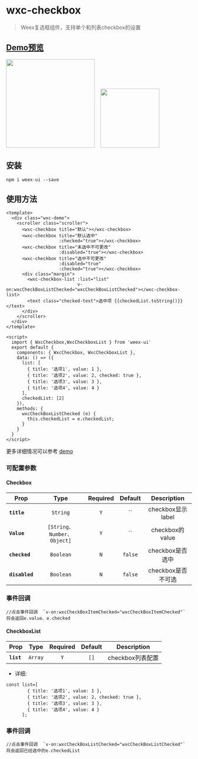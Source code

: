 # wxc-checkbox 

> Weex复选框组件，支持单个和列表checkbox的设置


## [Demo预览](https://h5.m.taobao.com/trip/wxc-checkbox/index.html?_wx_tpl=https%3A%2F%2Fh5.m.taobao.com%2Ftrip%2Fwxc-checkbox%2Fdemo%2Findex.native-min.js)

<img src="https://gw.alipayobjects.com/zos/rmsportal/uvtUDCJtVFhvszyfsLBJ.gif" width="240"/>&nbsp;&nbsp;&nbsp;&nbsp;<img src="http://gtms04.alicdn.com/tfs/TB1aLygSpXXXXXVXFXXXXXXXXXX-200-200.png" width="160"/>


## 安装

```shell
npm i weex-ui --save
```

## 使用方法

```vue
<template>
  <div class="wxc-demo">
    <scroller class="scroller">
      <wxc-checkbox title="默认"></wxc-checkbox>
      <wxc-checkbox title="默认选中"
                    :checked="true"></wxc-checkbox>
      <wxc-checkbox title="未选中不可更改"
                    :disabled="true"></wxc-checkbox>
      <wxc-checkbox title="选中不可更改"
                    :disabled="true"
                    :checked="true"></wxc-checkbox>
      <div class="margin">
        <wxc-checkbox-list :list="list"
                           v-on:wxcCheckBoxListChecked="wxcCheckBoxListChecked"></wxc-checkbox-list>
        <text class="checked-text">选中项 {{checkedList.toString()}}</text>
      </div>
    </scroller>
  </div>
</template>

<script>
  import { WxcCheckbox,WxcCheckboxList } from 'weex-ui'
  export default {
    components: { WxcCheckbox, WxcCheckboxList },
    data: () => ({
      list: [
        { title: '选项1', value: 1 },
        { title: '选项2', value: 2, checked: true },
        { title: '选项3', value: 3 },
        { title: '选项4', value: 4 }
      ],
      checkedList: [2]
    }),
    methods: {
      wxcCheckBoxListChecked (e) {
        this.checkedList = e.checkedList;
      }
    }
  }
</script>

```

更多详细情况可以参考 [demo](https://github.com/alibaba/weex-ui/blob/master/example/checkbox/index.vue)


### 可配置参数
#### Checkbox
| Prop | Type | Required | Default | Description |
| ---- |:----:|:---:|:-------:| :----------:|
| **`title`** | `String` | `Y` | `` | checkbox显示label |
| **`Value`** | `[String、Number、Object]` | `Y` | `` | checkbox的value |
| **`checked`** | `Boolean` | `N` | `false` | checkbox是否选中 |
| **`disabled`** | `Boolean` | `N` | `false` | checkbox是否不可选 |

### 事件回调
```
//点击事件回调  `v-on:wxcCheckBoxItemChecked="wxcCheckBoxItemChecked"`
将会返回e.value、e.checked
```

#### CheckboxList
| Prop | Type | Required | Default | Description |
| ---- |:----:|:---:|:-------:| :----------:|
| **`list`** | `Array` | `Y` | `[]` | checkbox列表配置 |

- 详细:
```
const list=[
        { title: '选项1', value: 1 },
        { title: '选项2', value: 2, checked: true },
        { title: '选项3', value: 3 },
        { title: '选项4', value: 4 }
      ];
```

### 事件回调
```
//点击事件回调  `v-on:wxcCheckBoxListChecked="wxcCheckBoxListChecked"`
将会返回已经选中的e.checkedList
```
